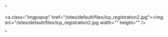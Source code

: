 "<p><a class=\"imgpopup\" href=\"/sites/default/files/icp_registration2.jpg\"><img src=\"/sites/default/files/icp_registration2.jpg width=\"\" height=\"\" /></a></p> "